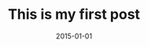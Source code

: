 ---
title: This is my first post
date: 2015-01-01
location: Jakarta
tags:
- event
- tech
- sport
---